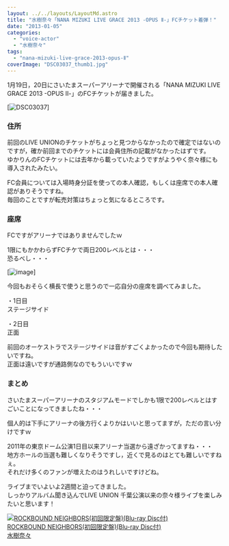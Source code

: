 ```yaml
---
layout: ../../layouts/LayoutMd.astro
title: "水樹奈々「NANA MIZUKI LIVE GRACE 2013 -OPUS Ⅱ-」FCチケット着弾！"
date: "2013-01-05"
categories: 
  - "voice-actor"
  - "水樹奈々"
tags: 
  - "nana-mizuki-live-grace-2013-opus-Ⅱ"
coverImage: "DSC03037_thumb1.jpg"
---
```


1月19日，20日にさいたまスーパーアリーナで開催される「NANA MIZUKI LIVE GRACE 2013 -OPUS Ⅱ-」のFCチケットが届きました。

[![DSC03037](/wp/images/DSC03037_thumb.jpg "DSC03037")]

### 住所

前回のLIVE UNIONのチケットがちょっと見つからなかったので確定ではないのですが，確か前回までのチケットには会員住所の記載がなかったはずです。  
ゆかりんのFCチケットには去年から載っていたようですがようやく奈々様にも導入されたみたい。

FC会員については入場時身分証を使っての本人確認，もしくは座席での本人確認がありそうですね。  
毎回のことですが転売対策はちょっと気になるところです。

### 座席

FCですがアリーナではありませんでしたｗ

1限にもかかわらずFCチケで両日200レベルとは・・・  
恐るべし・・・

[![image](/wp/images/image_thumb5.png "image")]

今回もおそらく横長で使うと思うので一応自分の座席を調べてみました。

・1日目  
ステージサイド

・2日目  
正面

前回のオーケストラでステージサイドは音がすごくよかったので今回も期待したいですね。  
正面は遠いですが通路側なのでもういいですｗ

### まとめ

さいたまスーパーアリーナのスタジアムモードでしかも1限で200レベルとはすごいことになってきましたね・・・

個人的は下手にアリーナの後方行くよりかはいいと思ってますが，ただの言い分けですｗ

2011年の東京ドーム公演1日目以来アリーナ当選から遠ざかってますね・・・  
地方ホールの当選も難しくなりそうですし，近くで見るのはとても難しいですねぇ。  
それだけ多くのファンが増えたのはうれしいですけどね。

ライブまでいよいよ2週間と迫ってきました。  
しっかりアルバム聞き込んでLIVE UNION 千葉公演以来の奈々様ライブを楽しみたいと思います！

[![ROCKBOUND NEIGHBORS(初回限定盤)(Blu-ray Disc付)](/wp/images/51Dj7RYbVqL._SL160_.jpg)  
ROCKBOUND NEIGHBORS(初回限定盤)(Blu-ray Disc付)  
水樹奈々](https://www.amazon.co.jp/exec/obidos/ASIN/B009EBE0XO/mizuka123-22/ref=nosim)
